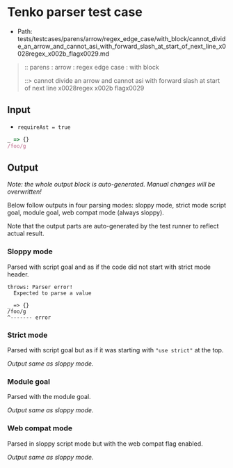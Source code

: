 # Tenko parser test case

- Path: tests/testcases/parens/arrow/regex_edge_case/with_block/cannot_divide_an_arrow_and_cannot_asi_with_forward_slash_at_start_of_next_line_x0028regex_x002b_flagx0029.md

> :: parens : arrow : regex edge case : with block
>
> ::> cannot divide an arrow and cannot asi with forward slash at start of next line x0028regex x002b flagx0029

## Input

- `requireAst = true`

`````js
_ => {}
/foo/g
`````

## Output

_Note: the whole output block is auto-generated. Manual changes will be overwritten!_

Below follow outputs in four parsing modes: sloppy mode, strict mode script goal, module goal, web compat mode (always sloppy).

Note that the output parts are auto-generated by the test runner to reflect actual result.

### Sloppy mode

Parsed with script goal and as if the code did not start with strict mode header.

`````
throws: Parser error!
  Expected to parse a value

_ => {}
/foo/g
^------- error
`````

### Strict mode

Parsed with script goal but as if it was starting with `"use strict"` at the top.

_Output same as sloppy mode._

### Module goal

Parsed with the module goal.

_Output same as sloppy mode._

### Web compat mode

Parsed in sloppy script mode but with the web compat flag enabled.

_Output same as sloppy mode._
